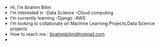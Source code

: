 - Hi, I’m ibrahim Bilim
- I’m interested in 
    -Data Science
    -Cloud computing
- I’m currently learning
    -Django
    -AWS  
- I’m looking to collaborate on Machine Learning Projects,Data Science projects
- How to reach me : ibrahimbilim@hotmail.com 
- 
<!---
ibilim/ibilim is a ✨ special ✨ repository because its `README.md` (this file) appears on your GitHub profile.
You can click the Preview link to take a look at your changes.
--->
